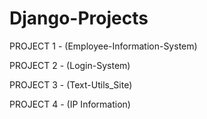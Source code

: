 # Django-Projects
PROJECT 1 - (Employee-Information-System)

PROJECT 2 - (Login-System)

PROJECT 3 - (Text-Utils_Site)

PROJECT 4 - (IP Information)

